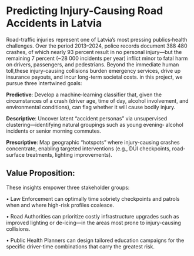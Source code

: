 # Predicting Injury-Causing Road Accidents in Latvia

Road-traffic injuries represent one of Latvia’s most pressing publics‐health challenges. Over the period 2013–2024, police records document 388 480 crashes, of which nearly 93 percent result in no personal injury—but the  remaining 7 percent (~28 000 incidents per year) inflict minor to fatal harm on drivers, passengers, and pedestrians. Beyond the immediate human toll,these injury-causing collisions burden emergency services, drive up insurance payouts, and incur long-term societal costs. in this project, we pursue three intertwined goals:
    
     
**Predictive**: Develop a machine‐learning classifier that, given the 
circumstances of a crash (driver age, time of day, alcohol 
involvement, and environmental conditions), can flag whether it will 
cause bodily injury.


**Descriptive**: Uncover latent “accident personas” via unsupervised 
clustering—identifying natural groupings such as young evening‐
alcohol incidents or senior morning commutes.


**Prescriptive**: Map geographic “hotspots” where injury-causing 
crashes concentrate, enabling targeted interventions (e.g., DUI 
checkpoints, road-surface treatments, lighting improvements).


## Value Proposition: 
These insights empower three stakeholder groups:
 
• Law Enforcement can optimally time sobriety checkpoints and patrols when and where high-risk profiles coalesce.


• Road Authorities can prioritize costly infrastructure upgrades such as improved lighting or de-icing—in the areas most prone to injury-causing collisions.

    
• Public Health Planners can design tailored education campaigns for the specific driver‐time combinations that carry the greatest risk.
